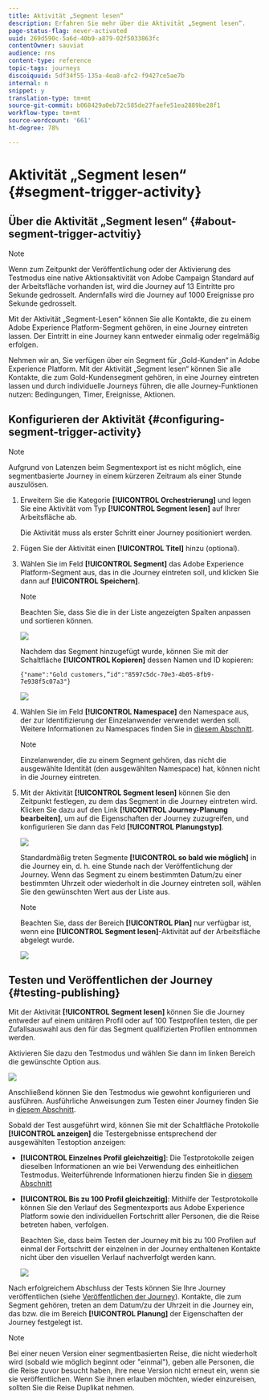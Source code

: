 ```yaml
---
title: Aktivität „Segment lesen“
description: Erfahren Sie mehr über die Aktivität „Segment lesen“.
page-status-flag: never-activated
uuid: 269d590c-5a6d-40b9-a879-02f5033863fc
contentOwner: sauviat
audience: rns
content-type: reference
topic-tags: journeys
discoiquuid: 5df34f55-135a-4ea8-afc2-f9427ce5ae7b
internal: n
snippet: y
translation-type: tm+mt
source-git-commit: b068429a0eb72c585de27faefe51ea2889be28f1
workflow-type: tm+mt
source-wordcount: '661'
ht-degree: 78%

---
```



# Aktivität „Segment lesen“ {#segment-trigger-activity}

## Über die Aktivität „Segment lesen“ {#about-segment-trigger-actvitiy}

>[!NOTE]
>
>Wenn zum Zeitpunkt der Veröffentlichung oder der Aktivierung des Testmodus eine native Aktionsaktivität von Adobe Campaign Standard auf der Arbeitsfläche vorhanden ist, wird die Journey auf 13 Eintritte pro Sekunde gedrosselt. Andernfalls wird die Journey auf 1000 Ereignisse pro Sekunde gedrosselt.

Mit der Aktivität „Segment-Lesen“ können Sie alle Kontakte, die zu einem Adobe Experience Platform-Segment gehören, in eine Journey eintreten lassen. Der Eintritt in eine Journey kann entweder einmalig oder regelmäßig erfolgen.

Nehmen wir an, Sie verfügen über ein Segment für „Gold-Kunden“ in Adobe Experience Platform. Mit der Aktivität „Segment lesen“ können Sie alle Kontakte, die zum Gold-Kundensegment gehören, in eine Journey eintreten lassen und durch individuelle Journeys führen, die alle Journey-Funktionen nutzen: Bedingungen, Timer, Ereignisse, Aktionen.

## Konfigurieren der Aktivität {#configuring-segment-trigger-activity}

>[!NOTE]
>
>Aufgrund von Latenzen beim Segmentexport ist es nicht möglich, eine segmentbasierte Journey in einem kürzeren Zeitraum als einer Stunde auszulösen.

1. Erweitern Sie die Kategorie **[!UICONTROL Orchestrierung]** und legen Sie eine Aktivität vom Typ **[!UICONTROL Segment lesen]** auf Ihrer Arbeitsfläche ab.

   Die Aktivität muss als erster Schritt einer Journey positioniert werden.

1. Fügen Sie der Aktivität einen **[!UICONTROL Titel]** hinzu (optional).

1. Wählen Sie im Feld **[!UICONTROL Segment]** das Adobe Experience Platform-Segment aus, das in die Journey eintreten soll, und klicken Sie dann auf **[!UICONTROL Speichern]**.

   >[!NOTE]
   >
   >Beachten Sie, dass Sie die in der Liste angezeigten Spalten anpassen und sortieren können.

   ![](../assets/segment-trigger-segment-selection.png)

   Nachdem das Segment hinzugefügt wurde, können Sie mit der Schaltfläche **[!UICONTROL Kopieren]** dessen Namen und ID kopieren:

   `{"name":"Gold customers,”id":"8597c5dc-70e3-4b05-8fb9-7e938f5c07a3"}`

   ![](../assets/segment-trigger-copy.png)

1. Wählen Sie im Feld **[!UICONTROL Namespace]** den Namespace aus, der zur Identifizierung der Einzelanwender verwendet werden soll. Weitere Informationen zu Namespaces finden Sie in [diesem Abschnitt](../event/selecting-the-namespace.md).

   >[!NOTE]
   >
   >Einzelanwender, die zu einem Segment gehören, das nicht die ausgewählte Identität (den ausgewählten Namespace) hat, können nicht in die Journey eintreten.

1. Mit der Aktivität **[!UICONTROL Segment lesen]** können Sie den Zeitpunkt festlegen, zu dem das Segment in die Journey eintreten wird. Klicken Sie dazu auf den Link **[!UICONTROL Journey-Planung bearbeiten]**, um auf die Eigenschaften der Journey zuzugreifen, und konfigurieren Sie dann das Feld **[!UICONTROL Planungstyp]**.

   ![](../assets/segment-trigger-schedule.png)

   Standardmäßig treten Segmente **[!UICONTROL so bald wie möglich]** in die Journey ein, d. h. eine Stunde nach der Veröffentlichung der Journey. Wenn das Segment zu einem bestimmten Datum/zu einer bestimmten Uhrzeit oder wiederholt in die Journey eintreten soll, wählen Sie den gewünschten Wert aus der Liste aus.

   >[!NOTE]
   >
   >Beachten Sie, dass der Bereich **[!UICONTROL Plan]** nur verfügbar ist, wenn eine **[!UICONTROL Segment lesen]**-Aktivität auf der Arbeitsfläche abgelegt wurde.

   ![](../assets/segment-trigger-properties.png)

## Testen und Veröffentlichen der Journey {#testing-publishing}

Mit der Aktivität **[!UICONTROL Segment lesen]** können Sie die Journey entweder auf einem unitären Profil oder auf 100 Testprofilen testen, die per Zufallsauswahl aus den für das Segment qualifizierten Profilen entnommen werden.

Aktivieren Sie dazu den Testmodus und wählen Sie dann im linken Bereich die gewünschte Option aus.

![](../assets/segment-trigger-test-modes.png)

Anschließend können Sie den Testmodus wie gewohnt konfigurieren und ausführen. Ausführliche Anweisungen zum Testen einer Journey finden Sie in [diesem Abschnitt](../building-journeys/testing-the-journey.md).

Sobald der Test ausgeführt wird, können Sie mit der Schaltfläche Protokolle **[!UICONTROL anzeigen]** die Testergebnisse entsprechend der ausgewählten Testoption anzeigen:

* **[!UICONTROL Einzelnes Profil gleichzeitig]**: Die Testprotokolle zeigen dieselben Informationen an wie bei Verwendung des einheitlichen Testmodus. Weiterführende Informationen hierzu finden Sie in [diesem Abschnitt](../building-journeys/testing-the-journey.md#viewing_logs)

* **[!UICONTROL Bis zu 100 Profil gleichzeitig]**: Mithilfe der Testprotokolle können Sie den Verlauf des Segmentexports aus Adobe Experience Platform sowie den individuellen Fortschritt aller Personen, die die Reise betreten haben, verfolgen.

   Beachten Sie, dass beim Testen der Journey mit bis zu 100 Profilen auf einmal der Fortschritt der einzelnen in der Journey enthaltenen Kontakte nicht über den visuellen Verlauf nachverfolgt werden kann.

   ![](../assets/read-segment-log.png)

Nach erfolgreichem Abschluss der Tests können Sie Ihre Journey veröffentlichen (siehe [Veröffentlichen der Journey](../building-journeys/publishing-the-journey.md)). Kontakte, die zum Segment gehören, treten an dem Datum/zu der Uhrzeit in die Journey ein, das bzw. die im Bereich **[!UICONTROL Planung]** der Eigenschaften der Journey festgelegt ist.

>[!NOTE]
>
>Bei einer neuen Version einer segmentbasierten Reise, die nicht wiederholt wird (sobald wie möglich beginnt oder &quot;einmal&quot;), geben alle Personen, die die Reise zuvor besucht haben, ihre neue Version nicht erneut ein, wenn sie sie veröffentlichen. Wenn Sie ihnen erlauben möchten, wieder einzureisen, sollten Sie die Reise Duplikat nehmen.
